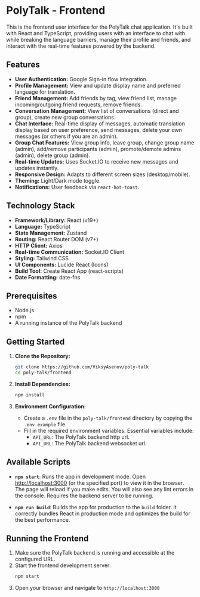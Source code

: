 # PolyTalk - Frontend

This is the frontend user interface for the PolyTalk chat application. It's built with React and TypeScript, providing users with an interface to chat with while breaking the language barriers, manage their profile and friends, and interact with the real-time features powered by the backend.

## Features

- **User Authentication:** Google Sign-in flow integration.
- **Profile Management:** View and update display name and preferred language for translation.
- **Friend Management:** Add friends by tag, view friend list, manage incoming/outgoing friend requests, remove friends.
- **Conversation Management:** View list of conversations (direct and group), create new group conversations.
- **Chat Interface:** Real-time display of messages, automatic translation display based on user preference, send messages, delete your own messages (or others if you are an admin).
- **Group Chat Features:** View group info, leave group, change group name (admin), add/remove participants (admin), promote/demote admins (admin), delete group (admin).
- **Real-time Updates:** Uses Socket.IO to receive new messages and updates instantly.
- **Responsive Design:** Adapts to different screen sizes (desktop/mobile).
- **Theming:** Light/Dark mode toggle.
- **Notifications:** User feedback via `react-hot-toast`.

## Technology Stack

- **Framework/Library:** React (v19+)
- **Language:** TypeScript
- **State Management:** Zustand
- **Routing:** React Router DOM (v7+)
- **HTTP Client:** Axios
- **Real-time Communication:** Socket.IO Client
- **Styling:** Tailwind CSS
- **UI Components:** Lucide React (Icons)
- **Build Tool:** Create React App (react-scripts)
- **Date Formatting:** date-fns

## Prerequisites

- Node.js
- npm
- A running instance of the PolyTalk backend

## Getting Started

1.  **Clone the Repository:**

    ```bash
    git clone https://github.com/ViksyAsenov/poly-talk
    cd poly-talk/frontend
    ```

2.  **Install Dependencies:**

    ```bash
    npm install
    ```

3.  **Environment Configuration:**

    - Create a `.env` file in the `poly-talk/frontend` directory by copying the `.env.example` file.
    - Fill in the required environment variables. Essential variables include:
      - `API_URL`: The PolyTalk backend http url.
      - `API_URL`: The PolyTalk backend websocket url.

## Available Scripts

- **`npm start`**:
  Runs the app in development mode. Open [http://localhost:3000](http://localhost:3000) (or the specified port) to view it in the browser. The page will reload if you make edits. You will also see any lint errors in the console. Requires the backend server to be running.

- **`npm run build`**:
  Builds the app for production to the `build` folder. It correctly bundles React in production mode and optimizes the build for the best performance.

## Running the Frontend

1.  Make sure the PolyTalk backend is running and accessible at the configured URL.
2.  Start the frontend development server:
    ```bash
    npm start
    ```
3.  Open your browser and navigate to `http://localhost:3000`
